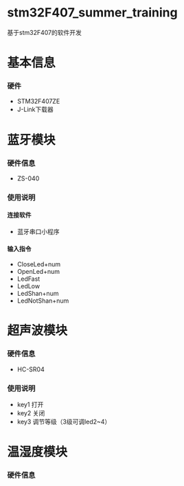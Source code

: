 # stm32F407_summer_training
基于stm32F407的软件开发
# 基本信息
### 硬件
- STM32F407ZE
- J-Link下载器

# 蓝牙模块
### 硬件信息
- ZS-040
### 使用说明
#### 连接软件
- 蓝牙串口小程序

#### 输入指令
- CloseLed+num	
- OpenLed+num	
- LedFast
- LedLow
- LedShan+num	
- LedNotShan+num	
# 超声波模块
### 硬件信息
- HC-SR04
### 使用说明
- key1  打开
- key2  关闭
- key3 调节等级（3级可调led2~4）
# 温湿度模块
### 硬件信息

